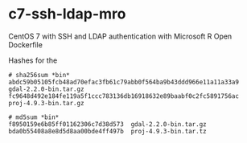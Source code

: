 # c7-ssh-ldap-mro
CentOS 7 with SSH and LDAP authentication with Microsoft R Open Dockerfile

Hashes for the 
```
# sha256sum *bin*
abdc59b05105fcb48ad70efac3fb61c79abb0f564ba9b43ddd966e11a11a33a9  gdal-2.2.0-bin.tar.gz
fc9648d492e184fe119a5f1ccc783136db16918632e89baabf0c2fc5891756ac  proj-4.9.3-bin.tar.gz
```

```
# md5sum *bin*
f8950159e6b85ff01162306c7d38d573  gdal-2.2.0-bin.tar.gz
bda0b55408a8e8d5d8aa00bde4ff497b  proj-4.9.3-bin.tar.tz
```
